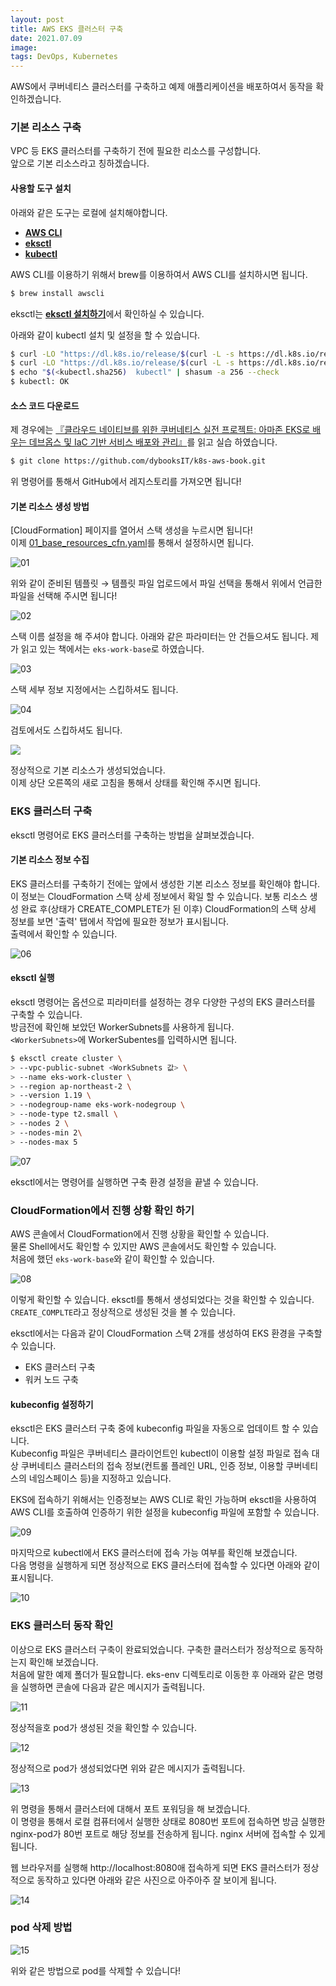 ```yaml
---
layout: post
title: AWS EKS 클러스터 구축
date: 2021.07.09
image:
tags: DevOps, Kubernetes
---
```

AWS에서 쿠버네티스 클러스터를 구축하고 예제 애플리케이션을 배포하여서 동작을 확인하겠습니다.  

### 기본 리소스 구축
VPC 등 EKS 클러스터를 구축하기 전에 필요한 리소스를 구성합니다.  
앞으로 기본 리소스라고 칭하겠습니다.  

#### 사용할 도구 설치
아래와 같은 도구는 로컬에 설치해야합니다. 

- [**AWS CLI**](https://aws.amazon.com/ko/cli/)
- [**eksctl**](https://eksctl.io/)
- [**kubectl**](https://kubernetes.io/ko/docs/tasks/tools/install-kubectl-macos/)

AWS CLI를 이용하기 위해서 brew를 이용하여서 AWS CLI를 설치하시면 됩니다.
```bash
$ brew install awscli
```

eksctl는 [**eksctl 설치하기**](https://github.com/Dev-HyunSang/TIL/blob/main/Cloud/eksctl-install.md)에서 확인하실 수 있습니다.

아래와 같이 kubectl 설치 및 설정을 할 수 있습니다.
```bash
$ curl -LO "https://dl.k8s.io/release/$(curl -L -s https://dl.k8s.io/release/stable.txt)/bin/darwin/amd64/kubectl"
$ curl -LO "https://dl.k8s.io/release/$(curl -L -s https://dl.k8s.io/release/stable.txt)/bin/darwin/amd64/kubectl.sha256"
$ echo "$(<kubectl.sha256)  kubectl" | shasum -a 256 --check
$ kubectl: OK
```

#### 소스 코드 다운로드
제 경우에는 [『클라우드 네이티브를 위한 쿠버네티스 실전 프로젝트: 아마존 EKS로 배우는 데브옵스 및 IaC 기반 서비스 배포와 관리』]()를 읽고 실습 하였습니다.
```bash
$ git clone https://github.com/dybooksIT/k8s-aws-book.git
```
위 명령어를 통해서 GitHub에서 레지스토리를 가져오면 됩니다!

#### 기본 리소스 생성 방법
[CloudFormation] 페이지를 열어서 스택 생성을 누르시면 됩니다!  
이제 [01_base_resources_cfn.yaml](https://github.com/dybooksIT/k8s-aws-book/blob/master/eks-env/01_base_resources_cfn.yaml)를 통해서 설정하시면 됩니다.  

![01](/images/aws-eks-start/01.png)

위와 같이 준비된 템플릿 &rarr; 템플릿 파일 업로드에서 파일 선택을 통해서 위에서 언급한 파일을 선택해 주시면 됩니다!  

![02](/images/aws-eks-start/02.png)

스택 이름 설정을 해 주셔야 합니다. 아래와 같은 파라미터는 안 건들으셔도 됩니다.
제가 읽고 있는 책에서는 `eks-work-base`로 하였습니다.

![03](/images/aws-eks-start/03.png)

스택 세부 정보 지정에서는 스킵하셔도 됩니다.

![04](/images/aws-eks-start/04.png)

검토에서도 스킵하셔도 됩니다.

![](/images/aws-eks-start/05.png)

정상적으로 기본 리소스가 생성되었습니다.  
이제 상단 오른쪽의 새로 고침을 통해서 상태를 확인해 주시면 됩니다.

### EKS 클러스터 구축
eksctl 명령어로 EKS 클러스터를 구축하는 방법을 살펴보겠습니다.  

#### 기본 리소스 정보 수집
EKS 클러스터를 구축하기 전에는 앞에서 생성한 기본 리소스 정보를 확인해야 합니다.   
이 정보는 CloudFormation 스택 상세 정보에서 확일 할 수 있습니다. 보통 리소스 생성 완료 후(상태가 CREATE_COMPLETE가 된 이후) CloudFormation의 스택 상세 정보를 보면 '출력' 탭에서 작업에 필요한 정보가 표시됩니다.  
출력에서 확인할 수 있습니다.

![06](/images/aws-eks-start/06.png)

#### eksctl 실행
eksctl 명령어는 옵션으로 피라미터를 설정하는 경우 다양한 구성의 EKS 클러스터를 구축할 수 있습니다.  
방금전에 확인해 보았던 WorkerSubnets를 사용하게 됩니다.  
`<WorkerSubnets>`에 WorkerSubentes를 입력하시면 됩니다.

```bash
$ eksctl create cluster \
> --vpc-public-subnet <WorkSubnets 값> \
> --name eks-work-cluster \ 
> --region ap-northeast-2 \
> --version 1.19 \
> --nodegroup-name eks-work-nodegroup \
> --node-type t2.small \
> --nodes 2 \
> --nodes-min 2\
> --nodes-max 5 
```

![07](/images/aws-eks-start/07.png)

eksctl에서는 명령어를 실행하면 구축 환경 설정을 끝낼 수 있습니다.

### CloudFormation에서 진행 상황 확인 하기
AWS 콘솔에서 CloudFormation에서 진행 상황을 확인할 수 있습니다.  
물론 Shell에서도 확인할 수 있지만 AWS 콘솔에서도 확인할 수 있습니다.  
처음에 했던 `eks-work-base`와 같이 확인할 수 있습니다.  

![08](/images/aws-eks-start/08.png)

이렇게 확인할 수 있습니다. eksctl를 통해서 생성되었다는 것을 확인할 수 있습니다.  
`CREATE_COMPLTE`라고 정상적으로 생성된 것을 볼 수 있습니다.

eksctl에서는 다음과 같이 CloudFormation 스택 2개를 생성하여 EKS 환경을 구축할 수 있습니다.
- EKS 클러스터 구축
- 워커 노드 구축

#### kubeconfig 설정하기
eksctl은 EKS 클러스터 구축 중에 kubeconfig 파일을 자동으로 업데이트 할 수 있습니다.  
Kubeconfig 파일은 쿠버네티스 클라이언트인 kubectl이 이용할 설정 파일로 접속 대상 쿠버네티스 클러스터의 접속 정보(컨트롤 플레인 URL, 인증 정보, 이용할 쿠버네티스의 네임스페이스 등)을 지정하고 있습니다.  

EKS에 접속하기 위해서는 인증정보는 AWS CLI로 확인 가능하며 eksctl을 사용하여 AWS CLI를 호출하여 인증하기 위한 설정을 kubeconfig 파일에 포함할 수 있습니다.

![09](/images/aws-eks-start/09.png)

마지막으로 kubectl에서 EKS 클러스터에 접속 가능 여부를 확인해 보겠습니다.  
다음 명령을 실행하게 되면 정상적으로 EKS 클러스터에 접속할 수 있다면 아래와 같이 표시됩니다.  

![10](/images/aws-eks-start/10.png)

### EKS 클러스터 동작 확인
이상으로 EKS 클러스터 구축이 완료되었습니다. 구축한 클러스터가 정상적으로 동작하는지 확인해 보겠습니다.  
처음에 말한 예제 폴더가 필요합니다. eks-env 디렉토리로 이동한 후 아래와 같은 명령을 실행하면 콘솔에 다음과 같은 메시지가 출력됩니다.

![11](/images/aws-eks-start/11.png)

정상적을호 pod가 생성된 것을 확인할 수 있습니다.

![12](/images/aws-eks-start/12.png)

정상적으로 pod가 생성되었다면 위와 같은 메시지가 출력됩니다.

![13](/images/aws-eks-start/13.png)

위 명령을 통해서 클러스터에 대해서 포트 포워딩을 해 보겠습니다.  
이 명령을 통해서 로컬 컴퓨터에서 실행한 상태로 8080번 포트에 접속하면 방금 실행한 nginx-pod가 80번 포트로 해당 정보를 전송하게 됩니다. nginx 서버에 접속할 수 있게 됩니다.

웹 브라우저를 실행해 http://localhost:8080애 접속하게 되면 EKS 클러스터가 정상적으로 동작하고 있다면 아래와 같은 사진으로 아주아주 잘 보이게 됩니다.

![14](/images/aws-eks-start/14.png)

### pod 삭제 방법
![15](/images/aws-eks-start/15.png)

위와 같은 방법으로 pod를 삭제할 수 있습니다!

